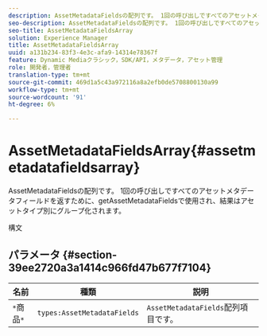 ```yaml
---
description: AssetMetadataFieldsの配列です。 1回の呼び出しですべてのアセットメタデータフィールドを返すために、getAssetMetadataFieldsで使用され、結果はアセットタイプ別にグループ化されます。
seo-description: AssetMetadataFieldsの配列です。 1回の呼び出しですべてのアセットメタデータフィールドを返すために、getAssetMetadataFieldsで使用され、結果はアセットタイプ別にグループ化されます。
seo-title: AssetMetadataFieldsArray
solution: Experience Manager
title: AssetMetadataFieldsArray
uuid: a131b234-83f3-4e3c-afa9-14314e78367f
feature: Dynamic Mediaクラシック，SDK/API，メタデータ，アセット管理
role: 開発者，管理者
translation-type: tm+mt
source-git-commit: 469d1a5c43a972116a8a2efb0de5708800130a99
workflow-type: tm+mt
source-wordcount: '91'
ht-degree: 6%

---
```



# AssetMetadataFieldsArray{#assetmetadatafieldsarray}

AssetMetadataFieldsの配列です。 1回の呼び出しですべてのアセットメタデータフィールドを返すために、getAssetMetadataFieldsで使用され、結果はアセットタイプ別にグループ化されます。

構文

## パラメータ {#section-39ee2720a3a1414c966fd47b677f7104}

| 名前 | 種類 | 説明 |
|---|---|---|
| `*`商品`*` | `types:AssetMetadataFields` | `AssetMetadataFields`配列項目です。 |

